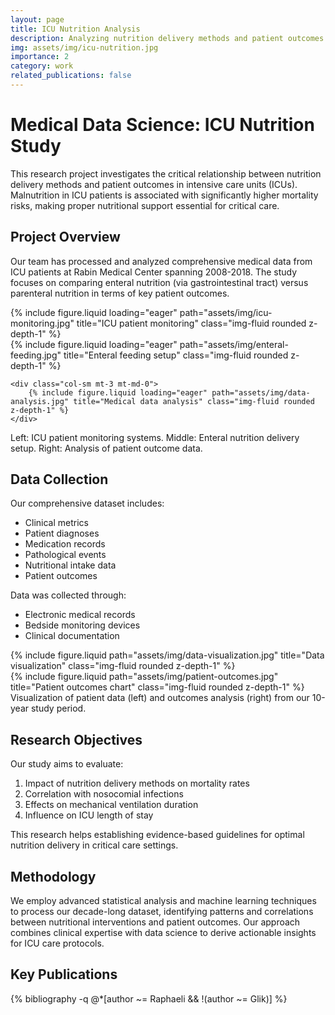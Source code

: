 ```yaml
---
layout: page
title: ICU Nutrition Analysis
description: Analyzing nutrition delivery methods and patient outcomes in intensive care
img: assets/img/icu-nutrition.jpg
importance: 2
category: work
related_publications: false
---
```


# Medical Data Science: ICU Nutrition Study

This research project investigates the critical relationship between nutrition delivery methods and patient outcomes in intensive care units (ICUs). Malnutrition in ICU patients is associated with significantly higher mortality risks, making proper nutritional support essential for critical care.

## Project Overview

Our team has processed and analyzed comprehensive medical data from ICU patients at Rabin Medical Center spanning 2008-2018. The study focuses on comparing enteral nutrition (via gastrointestinal tract) versus parenteral nutrition in terms of key patient outcomes.

<div class="row">
    <div class="col-sm mt-3 mt-md-0">
        {% include figure.liquid loading="eager" path="assets/img/icu-monitoring.jpg" title="ICU patient monitoring" class="img-fluid rounded z-depth-1" %}
    </div>
    <div class="col-sm mt-3 mt-md-0">
        {% include figure.liquid loading="eager" path="assets/img/enteral-feeding.jpg" title="Enteral feeding setup" class="img-fluid rounded z-depth-1" %}
    </div>

    <div class="col-sm mt-3 mt-md-0">
        {% include figure.liquid loading="eager" path="assets/img/data-analysis.jpg" title="Medical data analysis" class="img-fluid rounded z-depth-1" %}
    </div>

</div>
<div class="caption">
    Left: ICU patient monitoring systems. Middle: Enteral nutrition delivery setup. Right: Analysis of patient outcome data.
</div>

## Data Collection

Our comprehensive dataset includes:

- Clinical metrics
- Patient diagnoses
- Medication records
- Pathological events
- Nutritional intake data
- Patient outcomes

Data was collected through:

- Electronic medical records
- Bedside monitoring devices
- Clinical documentation

<div class="row justify-content-sm-center">
    <div class="col-sm-8 mt-3 mt-md-0">
        {% include figure.liquid path="assets/img/data-visualization.jpg" title="Data visualization" class="img-fluid rounded z-depth-1" %}
    </div>
    <div class="col-sm-4 mt-3 mt-md-0">
        {% include figure.liquid path="assets/img/patient-outcomes.jpg" title="Patient outcomes chart" class="img-fluid rounded z-depth-1" %}
    </div>
</div>
<div class="caption">
    Visualization of patient data (left) and outcomes analysis (right) from our 10-year study period.
</div>

## Research Objectives

Our study aims to evaluate:

1. Impact of nutrition delivery methods on mortality rates
2. Correlation with nosocomial infections
3. Effects on mechanical ventilation duration
4. Influence on ICU length of stay

This research helps establishing evidence-based guidelines for optimal nutrition delivery in critical care settings.

## Methodology

We employ advanced statistical analysis and machine learning techniques to process our decade-long dataset, identifying patterns and correlations between nutritional interventions and patient outcomes. Our approach combines clinical expertise with data science to derive actionable insights for ICU care protocols.

## Key Publications

<div class="publications">
  <div class="publication-list">
    {% bibliography -q @*[author ~= Raphaeli && !(author ~= Glik)] %}
  </div>
</div>
